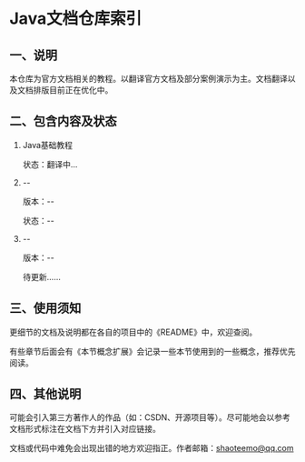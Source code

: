 <h1>Java文档仓库索引</h1>

## 一、说明

本仓库为官方文档相关的教程。以翻译官方文档及部分案例演示为主。文档翻译以及文档排版目前正在优化中。

## 二、包含内容及状态

1. Java基础教程

   状态：翻译中...

2. --

   版本：--

   状态：--

3. --

   版本：--

   待更新……

   


## 三、使用须知

更细节的文档及说明都在各自的项目中的《README》中，欢迎查阅。

有些章节后面会有《本节概念扩展》会记录一些本节使用到的一些概念，推荐优先阅读。

## 四、其他说明

可能会引入第三方著作人的作品（如：CSDN、开源项目等）。尽可能地会以参考文档形式标注在文档下方并引入对应链接。

文档或代码中难免会出现出错的地方欢迎指正。作者邮箱：shaoteemo@qq.com

